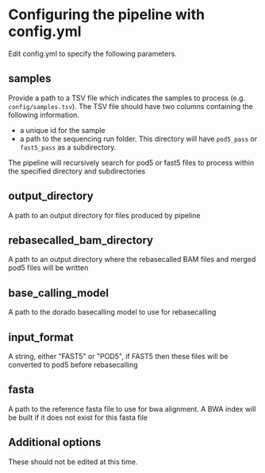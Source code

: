# Configuring the pipeline with config.yml

Edit config.yml to specify the following parameters. 

## samples
Provide a path to a TSV file which indicates the samples to process (e.g. `config/samples.tsv`). The 
TSV file should have two columns containing the following information.

  - a unique id for the sample
  - a path to the sequencing run folder. This directory will have `pod5_pass` or `fast5_pass` as a subdirectory.

The pipeline will recursively search for pod5 or fast5 files to process within the specified directory and subdirectories 

## output_directory
A path to an output directory for files produced by pipeline

## rebasecalled_bam_directory
A path to an output directory where the rebasecalled BAM files and merged pod5 files will be written

## base_calling_model
A path to the dorado basecalling model to use for rebasecalling

## input_format
A string, either "FAST5" or "POD5", if FAST5 then these files will be converted to pod5 before rebasecalling

## fasta
A path to the reference fasta file to use for bwa alignment. A BWA index will be built if it does not exist for this fasta file

## Additional options
These should not be edited at this time. 